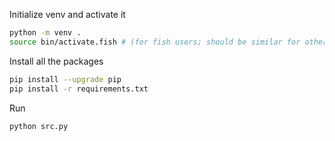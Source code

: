 Initialize venv and activate it
```sh
python -m venv .
source bin/activate.fish # (for fish users; should be similar for other shells)
```

Install all the packages
```sh
pip install --upgrade pip
pip install -r requirements.txt
```

Run
```sh
python src.py
```
